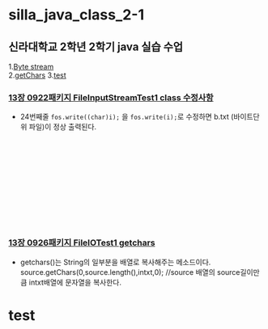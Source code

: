 # silla_java_class_2-1

## 신라대학교 2학년 2학기 java 실습 수업
1.[Byte stream](###[13장-0922패키지-FileInputStreamTest1-class-수정사항])<br>
2.[getChars](###[13장-0926패키지-FileIOTest1-getchars])
3.[test](#test)


### [13장 0922패키지 FileInputStreamTest1 class 수정사항](https://github.com/noah-wilson0/silla_java_class_2-1/blob/main/chap13/src/a0922/FileInputStreamTest1.java)
- 24번째줄 `fos.write((char)i);` 을 `fos.write(i);`로 수정하면 
 b.txt (바이트단위 파일)이 정상 출력된다.


<br>
<br>
<br>
<br><br><br><br><br><br><br>






### [13장 0926패키지 FileIOTest1 getchars](https://github.com/noah-wilson0/silla_java_class_2-1/blob/main/chap13/src/a0926/FileIOTest1.java)
- getchars()는 String의 일부분을 배열로 복사해주는 메소드이다.
source.getChars(0,source.length(),intxt,0);  //source 배열의 source길이만큼 intxt배열에 문자열을 복사한다.

                                      
# test






















































